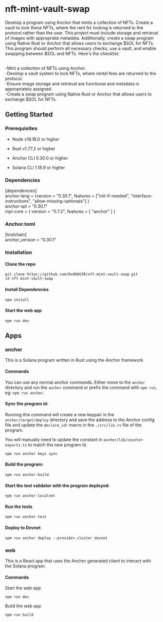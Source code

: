 # nft-mint-vault-swap

Develop a program using Anchor that mints a collection of NFTs. Create a vault to lock these NFTs, where the rent for locking is returned to the protocol rather than the user. This project must include storage and retrieval of images with appropriate metadata. Additionally, create a swap program using Native Rust or Anchor that allows users to exchange $SOL for NFTs. This program should perform all necessary checks, use a vault, and enable swapping between $SOL and NFTs. Here's the checklist:<br><br>

-Mint a collection of NFTs using Anchor.<br>
-Develop a vault system to lock NFTs, where rental fees are returned to the protocol.<br>
-Ensure image storage and retrieval are functional and metadata is appropriately assigned.<br>
-Create a swap program using Native Rust or Anchor that allows users to exchange $SOL for NFTs.

## Getting Started

### Prerequisites

- Node v18.18.0 or higher

- Rust v1.77.2 or higher
- Anchor CLI 0.30.0 or higher
- Solana CLI 1.18.9 or higher

### Dependencies

[dependencies]<br>
anchor-lang = {version = "0.30.1", features = ["init-if-needed", "interface-instructions", "allow-missing-optionals"] } <br>
anchor-spl = "0.30.1" <br>
mpl-core = { version = "0.7.2", features = [ "anchor" ] }

### Anchor.toml
[toolchain] <br>
anchor_version = "0.30.1"

### Installation

#### Clone the repo

```shell
git clone https://github.com/0xGRAV3R/nft-mint-vault-swap.git
cd nft-mint-vault-swap
```

#### Install Dependencies

```shell
npm install
```

#### Start the web app

```
npm run dev
```

## Apps

### anchor

This is a Solana program written in Rust using the Anchor framework.

#### Commands

You can use any normal anchor commands. Either move to the `anchor` directory and run the `anchor` command or prefix the command with `npm run`, eg: `npm run anchor`.

#### Sync the program id:

Running this command will create a new keypair in the `anchor/target/deploy` directory and save the address to the Anchor config file and update the `declare_id!` macro in the `./src/lib.rs` file of the program.

You will manually need to update the constant in `anchor/lib/counter-exports.ts` to match the new program id.

```shell
npm run anchor keys sync
```

#### Build the program:

```shell
npm run anchor-build
```

#### Start the test validator with the program deployed:

```shell
npm run anchor-localnet
```

#### Run the tests

```shell
npm run anchor-test
```

#### Deploy to Devnet

```shell
npm run anchor deploy --provider.cluster devnet
```

### web

This is a React app that uses the Anchor generated client to interact with the Solana program.

#### Commands

Start the web app

```shell
npm run dev
```

Build the web app

```shell
npm run build
```

